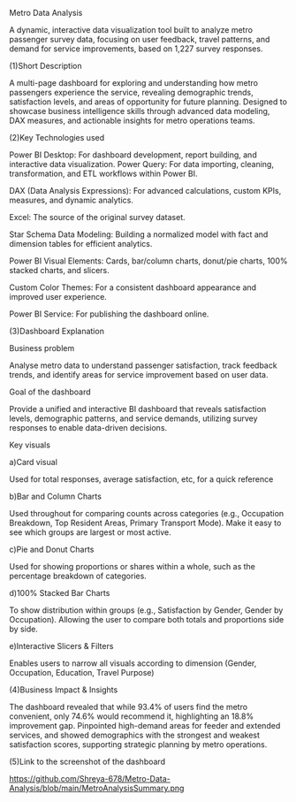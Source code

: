 Metro Data Analysis


A dynamic, interactive data visualization tool built to analyze metro passenger survey data, focusing on user feedback, travel patterns, and demand for service improvements, based on 1,227 survey responses.

(1)Short Description

A multi-page dashboard for exploring and understanding how metro passengers experience the service, revealing demographic trends, satisfaction levels, and areas of opportunity for future planning. Designed to showcase business intelligence skills through advanced data modeling, DAX measures, and actionable insights for metro operations teams.

(2)Key Technologies used


Power BI Desktop: For dashboard development, report building, and interactive data visualization.
Power Query: For data importing, cleaning, transformation, and ETL workflows within Power BI.

DAX (Data Analysis Expressions): For advanced calculations, custom KPIs, measures, and dynamic analytics.

Excel: The source of the original survey dataset.

Star Schema Data Modeling: Building a normalized model with fact and dimension tables for efficient analytics.

Power BI Visual Elements: Cards, bar/column charts, donut/pie charts, 100% stacked charts, and slicers.

Custom Color Themes: For a consistent dashboard appearance and improved user experience.

Power BI Service: For publishing the dashboard online.

(3)Dashboard Explanation


Business problem

Analyse metro data to understand passenger satisfaction, track feedback trends, and identify areas for service improvement based on user data.

Goal of the dashboard

Provide a unified and interactive BI dashboard that reveals satisfaction levels, demographic patterns, and service demands, utilizing survey responses to enable data-driven decisions.

Key visuals 


a)Card visual 

Used for total responses, average satisfaction, etc, for a quick reference

b)Bar and Column Charts

Used throughout for comparing counts across categories (e.g., Occupation Breakdown, Top Resident Areas, Primary Transport Mode). Make it easy to see which groups are largest or most active.

c)Pie and Donut Charts

Used for showing proportions or shares within a whole, such as the percentage breakdown of categories.

d)100% Stacked Bar Charts

To show distribution within groups (e.g., Satisfaction by Gender, Gender by Occupation). Allowing the user to compare both totals and proportions side by side.

e)Interactive Slicers & Filters

Enables users to narrow all visuals according to dimension (Gender, Occupation, Education, Travel Purpose)


(4)Business Impact & Insights

The dashboard revealed that while 93.4% of users find the metro convenient, only 74.6% would recommend it, highlighting an 18.8% improvement gap. Pinpointed high-demand areas for feeder and extended services, and showed demographics with the strongest and weakest satisfaction scores, supporting strategic planning by metro operations.

(5)Link to the screenshot of the dashboard

https://github.com/Shreya-678/Metro-Data-Analysis/blob/main/MetroAnalysisSummary.png

